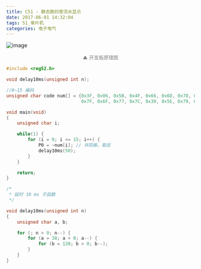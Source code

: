 ```yaml
---
title: C51 - 静态数码管流水显示
date: 2017-06-01 14:32:04
tags: 51_单片机
categories: 电子电气
---
```


![image](https://wx4.sinaimg.cn/large/006mcMYXgy1g0e1amofeej30j50dbgq5.jpg)

<!--more-->

<div style="font-size:13px;color:gray;text-align:center">▲ 开发板原理图</div>


```C
#include <reg52.h>

void delay10ms(unsigned int n);

//0~15 编码
unsigned char code num[] = {0x3F, 0x06, 0x5B, 0x4F, 0x66, 0x6D, 0x7D, 0x07,
                            0x7F, 0x6F, 0x77, 0x7C, 0x39, 0x5E, 0x79, 0x71};

void main(void) 
{
    unsigned char i;

    while(1) {
        for (i = 0; i <= 15; i++) {
            P0 = ~num[i]; // 共阳极，取反
            delay10ms(50);
        }
    }

    return;
}

/*
 * 延时 10 ms 子函数
 */

void delay10ms(unsigned int n) 
{
    unsigned char a, b;

    for (; n > 0; n--) {
        for (a = 38; a > 0; a--) {
            for (b = 130; b > 0; b--);
        }
    }
}
```